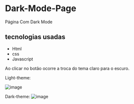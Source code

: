 # Dark-Mode-Page
Página  Com  Dark Mode
<br>
## tecnologias usadas 

- Html
- css
- Javascript 


Ao clicar no botão  ocorre a troca do tema claro para o escuro. 

 Light-theme:

![image](https://user-images.githubusercontent.com/92691384/200156579-629f13ba-e503-47bc-aeca-79fed3ce1a1a.png)

 Dark-theme:
![image](https://user-images.githubusercontent.com/92691384/200156725-db3740b8-6e03-4306-a1c5-d7bd447e2c24.png)
